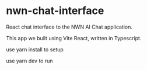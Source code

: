 # nwn-chat-interface
React chat interface to the NWN AI Chat application.

This app we built using Vite React, written in Typescript.  

use yarn install to setup

use yarn dev to run